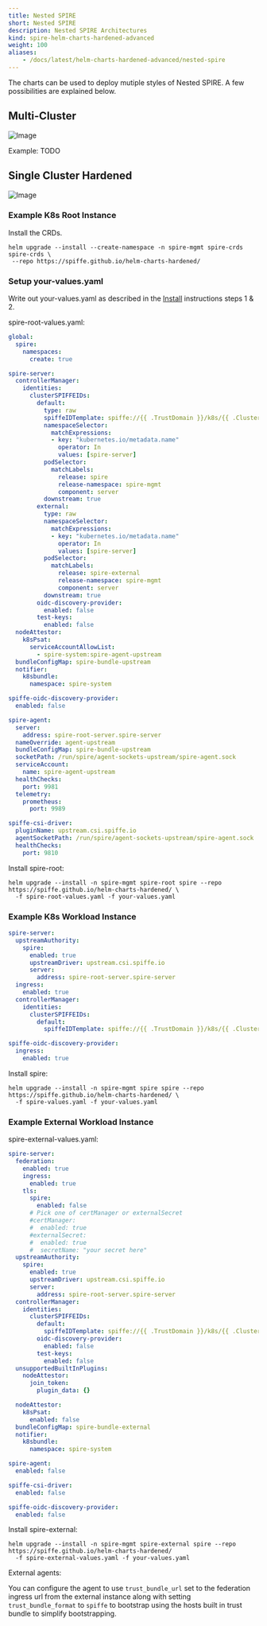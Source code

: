 ```yaml
---
title: Nested SPIRE
short: Nested SPIRE
description: Nested SPIRE Architectures
kind: spire-helm-charts-hardened-advanced
weight: 100
aliases:
    - /docs/latest/helm-charts-hardened-advanced/nested-spire
---
```


The charts can be used to deploy mutiple styles of Nested SPIRE. A few possibilities are explained below.

## Multi-Cluster

![Image](/img/spire-helm-charts-hardened/multicluster.png)

Example: TODO

## Single Cluster Hardened

![Image](/img/spire-helm-charts-hardened/singlehardened.png)

### Example K8s Root Instance

Install the CRDs.
```shell
helm upgrade --install --create-namespace -n spire-mgmt spire-crds spire-crds \
 --repo https://spiffe.github.io/helm-charts-hardened/
```

### Setup your-values.yaml

Write out your-values.yaml as described in the [Install](http://localhost:1313/docs/latest/spire-helm-charts-hardened-about/installation/#production-deployment) instructions steps 1 & 2.

spire-root-values.yaml:
```yaml
global:
  spire:
    namespaces:
      create: true

spire-server:
  controllerManager:
    identities:
      clusterSPIFFEIDs:
        default:
          type: raw
          spiffeIDTemplate: spiffe://{{ .TrustDomain }}/k8s/{{ .ClusterName }}/ns/{{ .PodMeta.Namespace }}/sa/{{ .PodSpec.ServiceAccountName }}
          namespaceSelector:
            matchExpressions:
            - key: "kubernetes.io/metadata.name"
              operator: In
              values: [spire-server]
          podSelector:
            matchLabels:
              release: spire
              release-namespace: spire-mgmt
              component: server
          downstream: true
        external:
          type: raw
          namespaceSelector:
            matchExpressions:
            - key: "kubernetes.io/metadata.name"
              operator: In
              values: [spire-server]
          podSelector:
            matchLabels:
              release: spire-external
              release-namespace: spire-mgmt
              component: server
          downstream: true
        oidc-discovery-provider:
          enabled: false
        test-keys:
          enabled: false
  nodeAttestor:
    k8sPsat:
      serviceAccountAllowList:
        - spire-system:spire-agent-upstream
  bundleConfigMap: spire-bundle-upstream
  notifier:
    k8sbundle:
      namespace: spire-system

spiffe-oidc-discovery-provider:
  enabled: false

spire-agent:
  server:
    address: spire-root-server.spire-server
  nameOverride: agent-upstream
  bundleConfigMap: spire-bundle-upstream
  socketPath: /run/spire/agent-sockets-upstream/spire-agent.sock
  serviceAccount:
    name: spire-agent-upstream
  healthChecks:
    port: 9981
  telemetry:
    prometheus:
      port: 9989

spiffe-csi-driver:
  pluginName: upstream.csi.spiffe.io
  agentSocketPath: /run/spire/agent-sockets-upstream/spire-agent.sock
  healthChecks:
    port: 9810

```

Install spire-root:

```shell
helm upgrade --install -n spire-mgmt spire-root spire --repo https://spiffe.github.io/helm-charts-hardened/ \
  -f spire-root-values.yaml -f your-values.yaml
```

### Example K8s Workload Instance

```yaml
spire-server:
  upstreamAuthority:
    spire:
      enabled: true
      upstreamDriver: upstream.csi.spiffe.io
      server:
        address: spire-root-server.spire-server
  ingress:
    enabled: true
  controllerManager:
    identities:
      clusterSPIFFEIDs:
        default:
          spiffeIDTemplate: spiffe://{{ .TrustDomain }}/k8s/{{ .ClusterName }}/ns/{{ .PodMeta.Namespace }}/sa/{{ .PodSpec.ServiceAccountName }}

spiffe-oidc-discovery-provider:
  ingress:
    enabled: true
```

Install spire:

```shell
helm upgrade --install -n spire-mgmt spire spire --repo https://spiffe.github.io/helm-charts-hardened/ \
  -f spire-values.yaml -f your-values.yaml
```

### Example External Workload Instance

spire-external-values.yaml:
```yaml
spire-server:
  federation:
    enabled: true
    ingress:
      enabled: true
    tls:
      spire:
        enabled: false
      # Pick one of certManager or externalSecret
      #certManager:
      #  enabled: true
      #externalSecret:
      #  enabled: true
      #  secretName: "your secret here"
  upstreamAuthority:
    spire:
      enabled: true
      upstreamDriver: upstream.csi.spiffe.io
      server:
        address: spire-root-server.spire-server
  controllerManager:
    identities:
      clusterSPIFFEIDs:
        default:
          spiffeIDTemplate: spiffe://{{ .TrustDomain }}/k8s/{{ .ClusterName }}/ns/{{ .PodMeta.Namespace }}/sa/{{ .PodSpec.ServiceAccountName }}
        oidc-discovery-provider:
          enabled: false
        test-keys:
          enabled: false
  unsupportedBuiltInPlugins:
    nodeAttestor:
      join_token:
        plugin_data: {}

  nodeAttestor:
    k8sPsat:
      enabled: false
  bundleConfigMap: spire-bundle-external
  notifier:
    k8sbundle:
      namespace: spire-system

spire-agent:
  enabled: false

spiffe-csi-driver:
  enabled: false

spiffe-oidc-discovery-provider:
  enabled: false
```

Install spire-external:

```shell
helm upgrade --install -n spire-mgmt spire-external spire --repo https://spiffe.github.io/helm-charts-hardened/
  -f spire-external-values.yaml -f your-values.yaml
```

External agents:

You can configure the agent to use `trust_bundle_url` set to the federation ingress url from the external instance along with setting `trust_bundle_format` to `spiffe` to bootstrap using the hosts built in trust bundle to simplify bootstrapping.
